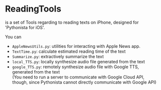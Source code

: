 # ReadingTools
is a set of Tools regarding to reading texts on iPhone, designed for 'Pythonista for iOS'.

You can
* `AppleNewsUtils.py`: utilities for interacting with Apple News app.
* `TextTime.py`: calculate estimated reading time of the text
* `Summarize.py`: extractively summarize the text
* `local_TTS.py`: locally synthesize audio file generated from the text
* `google_TTS.py`: remotely synthesize audio file with Google TTS, generated from the text  
(You need to run a server to communicate with Google Cloud API, though, since Pythonista cannot directly communicate with Google API)
